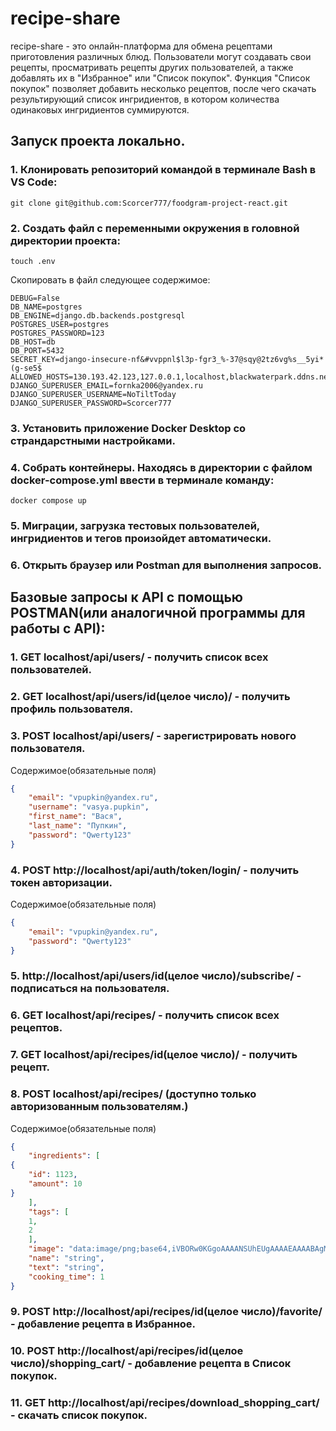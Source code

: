 # recipe-share
recipe-share - это онлайн-платформа для обмена рецептами приготовления различных блюд. Пользователи могут создавать свои рецепты, просматривать рецепты других пользователей, а также добавлять их в "Избранное" или "Список покупок". Функция "Список покупок" позволяет добавить несколько рецептов, после чего скачать результирующий список ингридиентов, в котором количества одинаковых ингридиентов суммируются.

## Запуск проекта локально.
### 1. Клонировать репозиторий командой в терминале Bash в VS Code:
```git bash
git clone git@github.com:Scorcer777/foodgram-project-react.git
```
### 2. Создать файл с переменными окружения в головной директории проекта:
```git bash
touch .env
```
   Скопировать в файл следующее содержимое:
```
DEBUG=False
DB_NAME=postgres
DB_ENGINE=django.db.backends.postgresql
POSTGRES_USER=postgres
POSTGRES_PASSWORD=123
DB_HOST=db
DB_PORT=5432
SECRET_KEY=django-insecure-nf&#vvppnl$l3p-fgr3_%-37@sqy@2tz6vg%s__5yi*(g-se5$
ALLOWED_HOSTS=130.193.42.123,127.0.0.1,localhost,blackwaterpark.ddns.net
DJANGO_SUPERUSER_EMAIL=fornka2006@yandex.ru
DJANGO_SUPERUSER_USERNAME=NoTiltToday
DJANGO_SUPERUSER_PASSWORD=Scorcer777
```

### 3. Установить приложение Docker Desktop со страндарстными настройками.
### 4. Собрать контейнеры. Находясь в директории с файлом docker-compose.yml ввести в терминале команду:
```git bash
docker compose up
```
### 5. Миграции, загрузка тестовых пользователей, ингридиентов и тегов произойдет автоматически.
### 6. Открыть браузер или Postman для выполнения запросов.


## Базовые запросы к API c помощью POSTMAN(или аналогичной программы для работы с API):

### 1. GET localhost/api/users/ - получить список всех пользователей.
### 2. GET localhost/api/users/id(целое число)/ - получить профиль пользователя.
### 3. POST localhost/api/users/ - зарегистрировать нового пользователя.
Содержимое(обязательные поля)
```JSON
{
    "email": "vpupkin@yandex.ru",
    "username": "vasya.pupkin",
    "first_name": "Вася",
    "last_name": "Пупкин",
    "password": "Qwerty123"
}
```
### 4. POST http://localhost/api/auth/token/login/ - получить токен авторизации.
Содержимое(обязательные поля)
```JSON
{
    "email": "vpupkin@yandex.ru",
    "password": "Qwerty123"
}
```
### 5. http://localhost/api/users/id(целое число)/subscribe/ - подписаться на пользователя.
### 6. GET localhost/api/recipes/ - получить список всех рецептов.
### 7. GET localhost/api/recipes/id(целое число)/ - получить рецепт.
### 8. POST localhost/api/recipes/ (доступно только авторизованным пользователям.)
Содержимое(обязательные поля)
```JSON
{
    "ingredients": [
{
    "id": 1123,
    "amount": 10
}
    ],
    "tags": [
    1,
    2
    ],
    "image": "data:image/png;base64,iVBORw0KGgoAAAANSUhEUgAAAAEAAAABAgMAAABieywaAAAACVBMVEUAAAD///9fX1/S0ecCAAAACXBIWXMAAA7EAAAOxAGVKw4bAAAACklEQVQImWNoAAAAggCByxOyYQAAAABJRU5ErkJggg==",
    "name": "string",
    "text": "string",
    "cooking_time": 1
}
```
### 9. POST http://localhost/api/recipes/id(целое число)/favorite/ - добавление рецепта в Избранное.
### 10. POST http://localhost/api/recipes/id(целое число)/shopping_cart/ - добавление рецепта в Список покупок.
### 11. GET http://localhost/api/recipes/download_shopping_cart/ - скачать список покупок.

